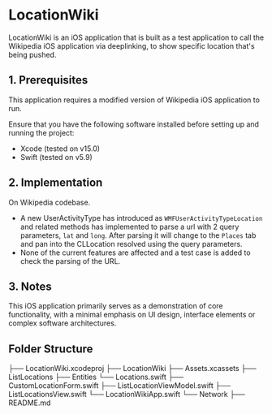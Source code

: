 # LocationWiki

LocationWiki is an iOS application that is built as a test application to call the Wikipedia iOS application via deeplinking, to show specific location that's being pushed.

## 1. Prerequisites

This application requires a modified version of Wikipedia iOS application to run.

Ensure that you have the following software installed before setting up and running the project:

- Xcode (tested on v15.0)
- Swift (tested on v5.9)

## 2. Implementation

On Wikipedia codebase.
- A new UserActivityType has introduced as `WMFUserActivityTypeLocation` and related methods has implemented to parse a url with 2 query parameters, `lat` and `long`. After parsing it will change to the `Places` tab and pan into the CLLocation resolved using the query parameters.
- None of the current features are affected and a test case is added to check the parsing of the URL.

## 3. Notes

This iOS application primarily serves as a demonstration of core functionality, with a minimal emphasis on UI design, interface elements or complex software architectures.

## Folder Structure

├── LocationWiki.xcodeproj
├── LocationWiki
    ├── Assets.xcassets
    ├── ListLocations
        ├── Entities
            └── Locations.swift
        ├── CustomLocationForm.swift
        ├── ListLocationViewModel.swift
        ├── ListLocationsView.swift
        └── LocationWikiApp.swift
    └── Network
├── README.md

